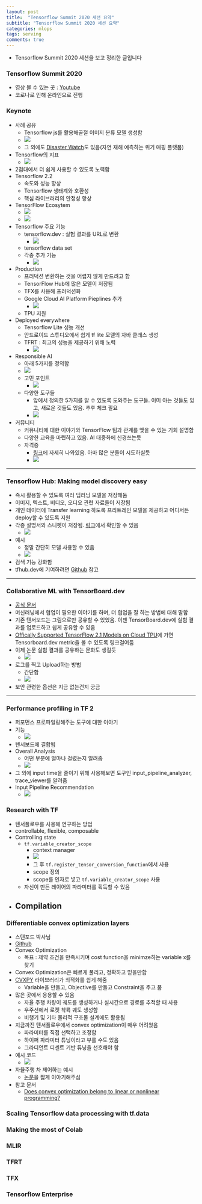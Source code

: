 ```yaml
---
layout: post
title:  "Tensorflow Summit 2020 세션 요약"
subtitle: "Tensorflow Summit 2020 세션 요약"
categories: mlops
tags: serving
comments: true
---
```



- Tensorflow Summit 2020 세션을 보고 정리한 글입니다





### Tensorflow Summit 2020
- 영상 볼 수 있는 곳 : [Youtube](https://www.youtube.com/playlist?list=PLQY2H8rRoyvzuJw20FG82Lgm2SZjTdIXU)
- 코로나로 인해 온라인으로 진행




### Keynote
- 사례 공유
	- Tensorflow js를 활용해골절 이미지 분류 모델 생성함
	- <img src="https://www.dropbox.com/s/h2n9uynmkhkqb8g/Screenshot%202020-03-14%2017.44.43.png?raw=1">
	- 그 외에도 [Disaster Watch](https://blog.tensorflow.org/2019/09/disaster-watch-crisis-mapping-platform.html)도 있음(자연 재해 예측하는 위기 매핑 플랫폼)
- Tensorflow의 지표
	- <img src="https://www.dropbox.com/s/i82ax0hniaqck00/Screenshot%202020-03-14%2017.46.23.png?raw=1">
- 2점대에서 더 쉽게 사용할 수 있도록 노력함
- Tensorflow 2.2
	- 속도와 성능 향상
	- Tensorflow 생태계와 호환성
	- 핵심 라이브러리의 안정성 향상
- TensorFlow Ecosytem
	- <img src="https://www.dropbox.com/s/gljxgttstb3vwig/Screenshot%202020-03-14%2017.52.50.png?raw=1">
	- <img src="https://www.dropbox.com/s/30y4pj8s19j2ttm/Screenshot%202020-03-14%2017.53.14.png?raw=1">
- Tensorflow 주요 기능
	- tensorflow.dev : 실험 결과를 URL로 변환
		- <img src="https://www.dropbox.com/s/br1bwz5ovxgin41/Screenshot%202020-03-14%2017.57.57.png?raw=1">
	- tensorflow data set 
	- 각종 추가 기능 
		- <img src="https://www.dropbox.com/s/6g4w1v5x60v0908/Screenshot%202020-03-14%2017.58.36.png?raw=1">
- Production
	- 프러덕션 변환하는 것을 어렵지 않게 만드려고 함
	- TensorFlow Hub에 많은 모델이 저장됨
	- TFX를 사용해 프러덕션화
	- Google Cloud AI Platform Pieplines 추가
		- <img src="https://www.dropbox.com/s/wp00rwfam95ydvl/Screenshot%202020-03-14%2018.01.09.png?raw=1">
	- TPU 지원
- Deployed everywhere
	- Tensorflow Lite 성능 개선
	- 안드로이드 스튜디오에서 쉽게 tf lite 모델의 자바 클래스 생성
	- TFRT : 최고의 성능을 제공하기 위해 노력
		- <img src="https://www.dropbox.com/s/s04f98ikj2xp5c1/Screenshot%202020-03-14%2018.05.23.png?raw=1">
- Responsible AI
	- 아래 5가지를 정의함
	- <img src="https://www.dropbox.com/s/jsayvnxmaomptex/Screenshot%202020-03-14%2018.07.56.png?raw=1">
	- 고민 포인트
		- <img src="https://www.dropbox.com/s/bo1hpogmtxwneuh/Screenshot%202020-03-14%2018.12.58.png?raw=1">
	- 다양한 도구들
		- 앞에서 정의한 5가지를 알 수 있도록 도와주는 도구들. 이미 아는 것들도 있고, 새로운 것들도 있음. 추후 체크 필요
		- <img src="https://www.dropbox.com/s/uk8unkrwua2opjo/Screenshot%202020-03-14%2018.13.43.png?raw=1">
- 커뮤니티
	- 커뮤니티에 대한 이야기와 TensorFlow 팀과 관계를 맺을 수 있는 기회 설명함
	- 다양한 교육을 마련하고 있음. AI 대중화에 신경쓰는듯
	- 자격증
		- [링크](http://tensorflow.org/certificate)에 자세히 나와있음. 아마 많은 분들이 시도하실듯
		- <img src="https://www.dropbox.com/s/a2ckaihwsfxw2cm/Screenshot%202020-03-14%2018.17.17.png?raw=1">

---


### Tensorflow Hub: Making model discovery easy
- 즉시 활용할 수 있도록 여러 딥러닝 모델을 저장해둠
- 이미지, 텍스트, 비디오, 오디오 관련 자료들이 저장됨
- 개인 데이터에 Transfer learning 하도록 프리트레인 모델을 제공하고 어디서든 deploy할 수 있도록 지원
- 각종 설명서와 스니펫이 저장됨. [링크](https://tfhub.dev/s?subtype=module,placeholder)에서 확인할 수 있음
	- <img src="https://www.dropbox.com/s/dlvfqrjowfs9zo2/Screenshot%202020-03-14%2018.22.37.png?raw=1">
- 예시
	- 정말 간단히 모델 사용할 수 있음
	- <img src="https://www.dropbox.com/s/787thnr7zudvv3s/Screenshot%202020-03-14%2018.23.14.png?raw=1">
- 검색 기능 강화함
- tfhub.dev에 기여하려면 [Github](https://github.com/tensorflow/hub/tree/master/tfhub_dev) 참고


---

### Collaborative ML with TensorBoard.dev
- [공식 문서](https://tensorboard.dev/)
- 머신러닝에서 협업이 필요한 이야기를 하며, 더 협업을 잘 하는 방법에 대해 말함
- 기존 텐서보드는 그림으로만 공유할 수 있었음. 이젠 TensorBoard.dev에 실험 결과를 업로드하고 쉽게 공유할 수 있음
- [Offically Supported TensorFlow 2.1 Models on Cloud TPU](https://github.com/tensorflow/models/blob/master/official/README-TPU.md)에 가면 Tensorboard.dev metric을 볼 수 있도록 링크걸어둠
- 이제 논문 실험 결과를 공유하는 문화도 생길듯
	- <img src="https://www.dropbox.com/s/0quutm5nk90r8c2/Screenshot%202020-03-14%2018.36.03.png?raw=1">
- 로그를 찍고 Upload하는 방법
	- 간단함
	- <img src="https://www.dropbox.com/s/7zsxntbspf8ace4/Screenshot%202020-03-14%2018.36.50.png?raw=1">
- 보안 관련한 옵션은 지금 없는건지 궁금


---


### Performance profiling in TF 2
- 퍼포먼스 프로파일링해주는 도구에 대한 이야기
- 기능
	- <img src="https://www.dropbox.com/s/023kfm8c149gpug/Screenshot%202020-03-14%2018.40.50.png?raw=1">
- 텐서보드에 결합됨
- Overall Analysis
	- 어떤 부분에 얼마나 걸렸는지 알려줌
	- <img src="https://www.dropbox.com/s/o3zkk1x3mgfw5xy/Screenshot%202020-03-14%2018.41.35.png?raw=1">
- 그 외에 input time을 줄이기 위해 사용해보면 도구인 input_pipeline_analyzer, trace_viewer를 알려줌
- Input Pipeline Recommendation
	- <img src="https://www.dropbox.com/s/gflt5yn5ty32w83/Screenshot%202020-03-14%2018.44.29.png?raw=1">


### Research with TF
- 텐서플로우를 사용해 연구하는 방법
- controllable, flexible, composable
- Controlling state
	- `tf.variable_creator_scope`
		- context manager
		- <img src="https://www.dropbox.com/s/63auqp71jfy0v4p/Screenshot%202020-03-14%2019.36.48.png?raw=1">
		- 그 후 `tf.register_tensor_conversion_function`에서 사용
		- scope 정의
		- scope를 인자로 넣고 `tf.variable_creator_scope` 사용
	- 자신이 만든 레이어의 파라미터를 획득할 수 있음
- Compilation
	- 



### Differentiable convex optimization layers
- 스탠포드 박사님
- [Github](https://github.com/cvxgrp/cvxpylayers)
- Convex Optimization
	- 목표 : 제약 조건을 만족시키며 cost function을 minimze하는 variable x를 찾기
- Convex Optimization은 빠르게 풀리고, 정확하고 믿을만함
- [CVXPY](https://www.cvxpy.org/) 라이브러리가 최적화를 쉽게 해줌
	- Variable을 만들고, Objective를 만들고 Constraint을 주고 품
- 많은 곳에서 응용할 수 있음
	- 자율 주행 차량이 궤도를 생성하거나 실시간으로 경로를 추적할 때 사용
	- 우주선에서 로켓 착륙 궤도 생성함
	- 비행기 및 기타 물리적 구조물 설계에도 활용됨
- 지금까진 텐서플로우에서 convex optimization이 매우 어려웠음
	- 파라미터를 직접 선택하고 조정함
	- 하이퍼 파라미터 튜닝이라고 부를 수도 있음
	- 그라디언트 디센트 기반 튜닝을 선호해야 함
- 예시 코드
	- <img src="https://www.dropbox.com/s/3sou50cuipm4i18/Screenshot%202020-03-18%2023.20.57.png?raw=1">
- 자율주행 차 제어하는 예시
	- [논문](https://arxiv.org/abs/1912.09529)을 짧게 이야기해주심
- 참고 문서
	- [Does convex optimization belong to linear or nonlinear programming?](https://math.stackexchange.com/questions/833472/does-convex-optimization-belong-to-linear-or-nonlinear-programming)





### Scaling Tensorflow data processing with tf.data


### Making the most of Colab


### MLIR 


### TFRT

### TFX

### Tensorflow Enterprise



